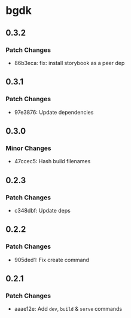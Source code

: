 # bgdk

## 0.3.2

### Patch Changes

- 86b3eca: fix: install storybook as a peer dep

## 0.3.1

### Patch Changes

- 97e3876: Update dependencies

## 0.3.0

### Minor Changes

- 47ccec5: Hash build filenames

## 0.2.3

### Patch Changes

- c348dbf: Update deps

## 0.2.2

### Patch Changes

- 905ded1: Fix create command

## 0.2.1

### Patch Changes

- aaae12e: Add `dev`, `build` & `serve` commands
